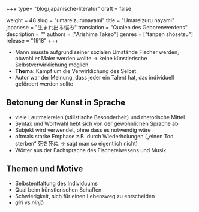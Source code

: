 +++
type= "blog/japanische-literatur"
draft = false

weight = 48
slug = "umareizurunayami"
title = "Umareizuru nayami"
japanese = "生まれ出る悩み"
translation = "Qualen des Geborenwerdens"
description = ""
authors = ["Arishima Takeo"]
genres = ["tanpen shōsetsu"]
release = "1918"
+++

- Mann musste aufgrund seiner sozialen Umstände Fischer werden, obwohl er Maler werden wollte -> keine künstlerische Selbstverwirklichung möglich
- **Thema**: Kampf um die Verwirklichung des Selbst
- Autor war der Meinung, dass jeder ein Talent hat, das individuell gefördert werden sollte


## Betonung der Kunst in Sprache

- viele Lautmalereien (stilistische Besonderheit) und rhetorische Mittel
- Syntax und Wortwahl hebt sich von der gewöhnlichen Sprache ab
- Subjekt wird verwendet, ohne dass es notwendig wäre
- oftmals starke Emphase z.B. durch Wiederholungen („einen Tod sterben“ 死を死ぬ -> sagt man so eigentlich nicht)
- Wörter aus der Fachsprache des Fischereiwesens und Musik

## Themen und Motive

- Selbstentfaltung des Individuums
- Qual beim künstlerischen Schaffen
- Schwierigkeit, sich für einen Lebensweg zu entscheiden
- _giri_ vs _ninjō_
